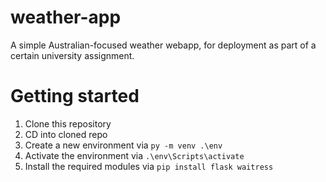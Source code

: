 # weather-app
A simple Australian-focused weather webapp, for deployment as part of a certain university assignment.

# Getting started
1. Clone this repository
2. CD into cloned repo
3. Create a new environment via `py -m venv .\env`
4. Activate the environment via `.\env\Scripts\activate`
5. Install the required modules via `pip install flask waitress`